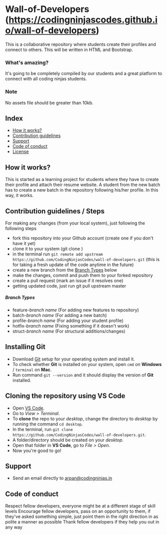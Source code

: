 # Wall-of-Developers (https://codingninjascodes.github.io/wall-of-developers)
This is a collaborative repository where students create their profiles and connect to others. This will be written in HTML and Bootstrap.


### What's amazing?
It's going to be completely compiled by our students and a great platform to connect with all coding ninjas students.

### Note 
No assets file should be greater than 10kb.

## Index
  - [How it works?](#how-it-works)
  - [Contribution guidelines](#contribution-guidelines)
  - [Support](#support)
  - [Code of conduct](#code-of-conduct)
  - [License](LICENSE)


## How it works?
This is started as a learning project for students where they have to create their profile and attach their resume website. A student from the new batch has to create a new batch in the repository following his/her profile. In this way, it works.

## Contribution guidelines / Steps
For making any changes (from your local system), just following the following steps
- fork this repository into your Github account (create one if you don't have it yet)
- clone it to your system (git clone <link>)
- in the terminal run `git remote add upstream https://github.com/CodingNinjasCodes/wall-of-developers.git` (this is for taking a fresh update of the code anytime in the future)
- create a new branch from the [Branch Types](#branch-types) below
- make the changes, commit and push them to your forked repository
- create a pull request (mark an issue if it resolves one)
- getting updated code, just run git pull upstream master


##### Branch Types
- feature-*branch name* (For adding new features to repository)
- batch-*branch name* (For adding a new batch)
- profile-*branch name* (For adding your student profile)
- hotfix-*branch name* (Fixing something if it doesn't work)
- struct-*branch name* (For structural additions/changes)

## Installing Git
- Download [Git](https://git-scm.com/downloads) setup for your operating system and install it.
- To check whether **Git** is installed on your system, open `cmd` on **Windows** / `terminal` on **Mac**.
- Run command `git --version` and it should display the version of **Git** installed.

## Cloning the repository using VS Code
- Open [VS Code](https://code.visualstudio.com/download).
- Go to *View > Terminal*.
- To **clone** the repo to your *desktop*, change the directory to *desktop* by running the command `cd desktop`.
- In the terminal, run `git clone https://github.com/CodingNinjasCodes/wall-of-developers.git`.
- A folder/directory should be created on your *desktop*.
- Open that folder in **VS Code**, go to *File > Open*.
- Now you're good to go!

## Support
- Send an email directly to arpan@codingninjas.in

## Code of conduct

Respect fellow developers, everyone might be at a different stage of skill levels 
 Encourage fellow developers, pass on an opportunity to them, if they've asked something simple, just point them in the right direction in as polite a manner as possible 
 Thank fellow developers if they help you out in any way 


